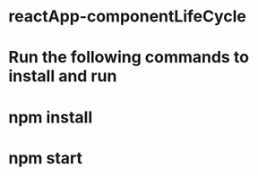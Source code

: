 # reactApp-componentLifeCycle
# Run the following commands to install and run
# npm install
# npm start
